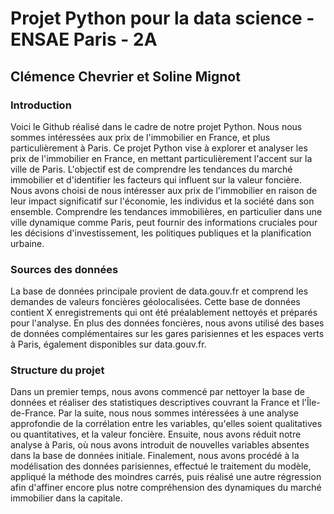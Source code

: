 # Projet Python pour la data science - ENSAE Paris - 2A

## Clémence Chevrier et Soline Mignot

### Introduction
Voici le Github réalisé dans le cadre de notre projet Python. Nous nous sommes intéressées aux prix de l'immobilier en France, et plus particulièrement à Paris. Ce projet Python vise à explorer et analyser les prix de l'immobilier en France, en mettant particulièrement l'accent sur la ville de Paris. L'objectif est de comprendre les tendances du marché immobilier et d'identifier les facteurs qui influent sur la valeur foncière. Nous avons choisi de nous intéresser aux prix de l'immobilier en raison de leur impact significatif sur l'économie, les individus et la société dans son ensemble. Comprendre les tendances immobilières, en particulier dans une ville dynamique comme Paris, peut fournir des informations cruciales pour les décisions d'investissement, les politiques publiques et la planification urbaine.

### Sources des données

La base de données principale provient de data.gouv.fr et comprend les demandes de valeurs foncières géolocalisées. Cette base de données contient X enregistrements qui ont été préalablement nettoyés et préparés pour l'analyse. En plus des données foncières, nous avons utilisé des bases de données complémentaires sur les gares parisiennes et les espaces verts à Paris, également disponibles sur data.gouv.fr.

### Structure du projet

Dans un premier temps, nous avons commencé par nettoyer la base de données et réaliser des statistiques descriptives couvrant la France et l'Île-de-France. Par la suite, nous nous sommes intéressées à une analyse approfondie de la corrélation entre les variables, qu'elles soient qualitatives ou quantitatives, et la valeur foncière. Ensuite, nous avons réduit notre analyse à Paris, où nous avons introduit de nouvelles variables absentes dans la base de données initiale. Finalement, nous avons procédé à la modélisation des données parisiennes, effectué le traitement du modèle, appliqué la méthode des moindres carrés, puis réalisé une autre régression afin d'affiner encore plus notre compréhension des dynamiques du marché immobilier dans la capitale.
